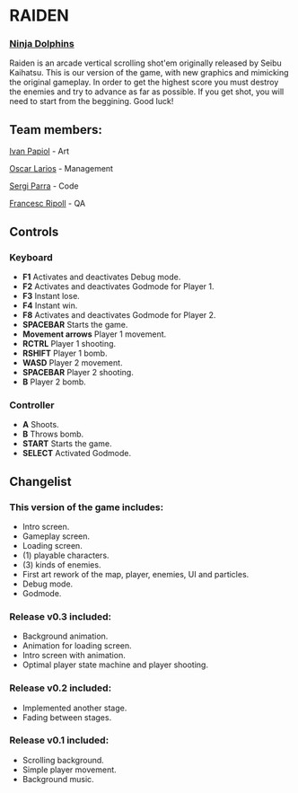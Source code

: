   # RAIDEN
  ### [Ninja Dolphins](https://github.com/t3m1X/Project-I-Ninja-Dolphin)

Raiden is an arcade vertical scrolling shot'em originally released by Seibu Kaihatsu. 
This is our version of the game, with new graphics and mimicking the original gameplay.
In order to get the highest score you must destroy the enemies and try to advance as far as possible.
If you get shot, you will need to start from the beggining. Good luck!

## Team members:

[Ivan Papiol](https://github.com/IVREI0T) - Art

[Oscar Larios](https://github.com/Megaoski) - Management

[Sergi Parra](https://github.com/t3m1X) - Code

[Francesc Ripoll](https://github.com/FrancescRipoll) - QA


## Controls

### Keyboard
* **F1** Activates and deactivates Debug mode.
* **F2** Activates and deactivates Godmode for Player 1.
* **F3** Instant lose.
* **F4** Instant win.
* **F8** Activates and deactivates Godmode for Player 2.
* **SPACEBAR** Starts the game.
* **Movement arrows** Player 1 movement.
* **RCTRL** Player 1 shooting.
* **RSHIFT** Player 1 bomb.
* **WASD** Player 2 movement.
* **SPACEBAR** Player 2 shooting.
* **B** Player 2 bomb.

### Controller
* **A** Shoots.
* **B** Throws bomb.
* **START** Starts the game.
* **SELECT** Activated Godmode.

## Changelist

### This version of the game includes:

- Intro screen.
- Gameplay screen.
- Loading screen.
- (1) playable characters.
- (3) kinds of enemies.
- First art rework of the map, player, enemies, UI and particles.
- Debug mode.
- Godmode.

### Release v0.3 included:

- Background animation.
- Animation for loading screen.
- Intro screen with animation.
- Optimal player state machine and player shooting.

### Release v0.2 included:

- Implemented another stage.
- Fading between stages.

### Release v0.1 included:

- Scrolling background.
- Simple player movement.
- Background music.
